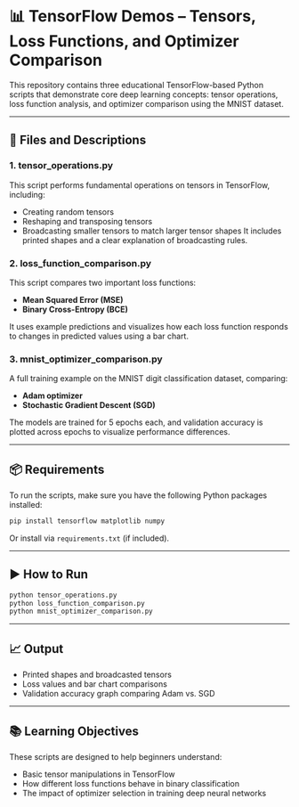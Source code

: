 
# 📊 TensorFlow Demos – Tensors, Loss Functions, and Optimizer Comparison

This repository contains three educational TensorFlow-based Python scripts that demonstrate core deep learning concepts: tensor operations, loss function analysis, and optimizer comparison using the MNIST dataset.

---

## 📁 Files and Descriptions

### 1. **tensor\_operations.py**

This script performs fundamental operations on tensors in TensorFlow, including:

* Creating random tensors
* Reshaping and transposing tensors
* Broadcasting smaller tensors to match larger tensor shapes
  It includes printed shapes and a clear explanation of broadcasting rules.

### 2. **loss\_function\_comparison.py**

This script compares two important loss functions:

* **Mean Squared Error (MSE)**
* **Binary Cross-Entropy (BCE)**

It uses example predictions and visualizes how each loss function responds to changes in predicted values using a bar chart.

### 3. **mnist\_optimizer\_comparison.py**

A full training example on the MNIST digit classification dataset, comparing:

* **Adam optimizer**
* **Stochastic Gradient Descent (SGD)**

The models are trained for 5 epochs each, and validation accuracy is plotted across epochs to visualize performance differences.

---

## 📦 Requirements

To run the scripts, make sure you have the following Python packages installed:

```bash
pip install tensorflow matplotlib numpy
```

Or install via `requirements.txt` (if included).

---

## ▶️ How to Run

```bash
python tensor_operations.py
python loss_function_comparison.py
python mnist_optimizer_comparison.py
```

---

## 📈 Output

* Printed shapes and broadcasted tensors
* Loss values and bar chart comparisons
* Validation accuracy graph comparing Adam vs. SGD

---

## 📚 Learning Objectives

These scripts are designed to help beginners understand:

* Basic tensor manipulations in TensorFlow
* How different loss functions behave in binary classification
* The impact of optimizer selection in training deep neural networks

